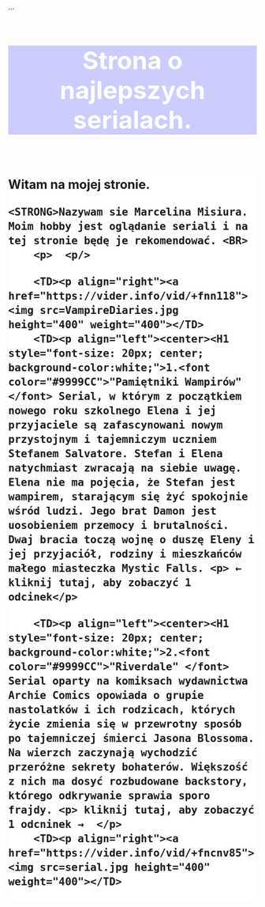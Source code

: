 <HTML>
<HEAD>
<TITLE>Marcelina Misura</TITLE>
</HEAD>

<BODY style="front-size:25px;"><body background="pobrane.jpg">...</body>
<center><H1 style="font-size: 50px; text-aligan; center; background-color:#CCCCFF;"><font color="white">Strona o najlepszych serialach.</font></H1><BR></center>
<p><H1 style="font-size: 25px; center; background-color:white;">Witam na mojej stronie.</p>

    <STRONG>Nazywam sie Marcelina Misiura. Moim hobby jest oglądanie seriali i na tej stronie będę je rekomendować. <BR>
        <p>  <p/>
    
 
<TABLE>
    <TR>
         
        <TD><p align="right"><a href="https://vider.info/vid/+fnn118"><img src=VampireDiaries.jpg height="400" weight="400"></TD>
        <TD><p align="left"><center><H1 style="font-size: 20px; center; background-color:white;">1.<font color="#9999CC">"Pamiętniki Wampirów"</font> Serial, w którym z początkiem nowego roku szkolnego Elena i jej przyjaciele są zafascynowani nowym przystojnym i tajemniczym uczniem Stefanem Salvatore. Stefan i Elena natychmiast zwracają na siebie uwagę. Elena nie ma pojęcia, że Stefan jest wampirem, starającym się żyć spokojnie wśród ludzi. Jego brat Damon jest uosobieniem przemocy i brutalności. Dwaj bracia toczą wojnę o duszę Eleny i jej przyjaciół, rodziny i mieszkańców małego miasteczka Mystic Falls. <p> ← kliknij tutaj, aby zobaczyć 1 odcinek</p>   
   </TR>
    <TR>
             
        <TD><p align="left"><center><H1 style="font-size: 20px; center; background-color:white;">2.<font color="#9999CC">"Riverdale" </font> Serial oparty na komiksach wydawnictwa Archie Comics opowiada o grupie nastolatków i ich rodzicach, których życie zmienia się w przewrotny sposób po tajemniczej śmierci Jasona Blossoma. Na wierzch zaczynają wychodzić przeróżne sekrety bohaterów. Większość z nich ma dosyć rozbudowane backstory, którego odkrywanie sprawia sporo frajdy. <p> kliknij tutaj, aby zobaczyć 1 odcninek →  </p>            
        <TD><p align="right"><a href="https://vider.info/vid/+fncnv85"><img src=serial.jpg height="400" weight="400"></TD>
          
   </TR>
            
   <TR>
       
           
  
</BODY>
</HTML>
